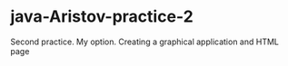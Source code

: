 # java-Aristov-practice-2
Second practice. My option. Creating a graphical application and HTML page
